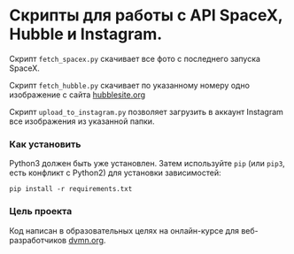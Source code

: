 # Скрипты для работы с API SpaceX, Hubble и Instagram.

Скрипт `fetch_spacex.py` скачивает все фото с последнего запуска SpaceX.

Скрипт `fetch_hubble.py` скачивает по указанному номеру одно изображение с сайта [hubblesite.org](htttp://hubblesite.org) 

Скрипт `upload_to_instagram.py` позволяет загрузить в аккаунт Instagram все изображения из указанной папки.


### Как установить

Python3 должен быть уже установлен.
Затем используйте `pip` (или `pip3`, есть конфликт с Python2) для установки зависимостей:
```
pip install -r requirements.txt
```

### Цель проекта

Код написан в образовательных целях на онлайн-курсе для веб-разработчиков [dvmn.org](https://dvmn.org/).
